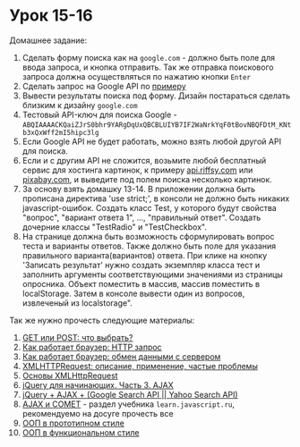 # Урок 15-16

Домашнее задание:

1. Сделать форму поиска как на `google.com` - должно быть поле для ввода запроса, и кнопка отправить. Так же отправка поискового запроса должна осуществляться по нажатию кнопки `Enter`
2. Сделать запрос на Google API по [примеру](http://anton.shevchuk.name/javascript/jquery-and-google-search-api-or-yahoo-search-api-yahoo-search-api/)
3. Вывести результаты поиска под форму. Дизайн постараться сделать близким к дизайну `google.com`
4. Тестовый API-ключ для поиска Google -  `ABQIAAAACKQaiZJrS0bhr9YARgDqUxQBCBLUIYB7IF2WaNrkYqF0tBovNBQFDtM_KNtb3xQxWff2mI5hipc3lg`
5. Если Google API не будет работать, можно взять любой другой API для поиска.
6. Если и с другим API не сложится, возьмите любой бесплатный сервис для хостинга картинок, к примеру [api.riffsy.com](http://api.riffsy.com/) или [pixabay.com](https://pixabay.com/api/docs/), и выведите под полем поиска несколько картинок.
7. За основу взять домашку 13-14. В приложении должна быть прописана директива 'use strict;', в консоли не должно быть никаких javascript-ошибок. Создать класс Test, у которого будут свойства "вопрос", "вариант ответа 1", ..., "правильный ответ". Создать дочерние классы "TestRadio" и "TestCheckbox". 
8.  На странице должна быть возможность сформулировать вопрос теста и варианты ответов. Также должно быть поле для указания правильного варианта(вариантов) ответа. При клике на кнопку 'Записать результат'  нужно создать экземпляр класса тест и заполнить аргументы соответствующими значениями из страницы опросника. Объект поместить в массив, массив поместить в localStorage. Затем в консоле вывести один из вопросов, извлеченый из localstorage".


Так же нужно прочесть следующие материалы:

1. [GET или POST: что выбрать?](http://xiper.net/learn/also-need-to-know/get-or-post)
2. [Как работает браузер: HTTP запрос](http://xiper.net/learn/also-need-to-know/how-does-a-browser-HTTP-request)
3. [Как работает браузер: обмен данными с сервером](http://xiper.net/learn/also-need-to-know/how-does-a-browser-communicate-with-the-server)
4. [XMLHTTPRequest: описание, применение, частые проблемы](http://xmlhttprequest.ru/)
5. [Основы XMLHttpRequest](https://learn.javascript.ru/ajax-xmlhttprequest)
6. [jQuery для начинающих. Часть 3. AJAX](http://anton.shevchuk.name/javascript/jquery-for-beginners-ajax/)
7. [jQuery + AJAX + (Google Search API || Yahoo Search API)](http://anton.shevchuk.name/javascript/jquery-and-google-search-api-or-yahoo-search-api-yahoo-search-api/)
8. [AJAX и COMET](https://learn.javascript.ru/ajax) - раздел учебника `learn.javascript.ru`, рекомендуемо на досуге прочесть все
9. [ООП в прототипном стиле](https://learn.javascript.ru/prototypes)
10. [ООП в функциональном стиле](https://learn.javascript.ru/oop)
